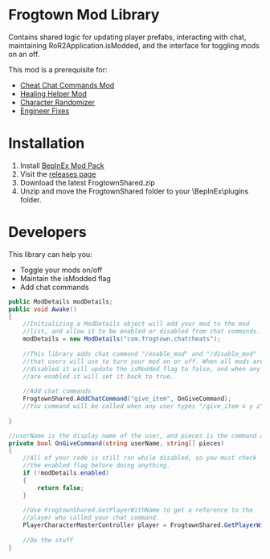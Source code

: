 # Frogtown Mod Library
Contains shared logic for updating player prefabs, interacting with chat, maintaining RoR2Application.isModded, and the interface for toggling mods on an off.

This mod is a prerequisite for:
- [Cheat Chat Commands Mod](https://github.com/ToyDragon/ROR2ModChatCommandCheats)
- [Healing Helper Mod](https://github.com/ToyDragon/ROR2ModHealingHelper)
- [Character Randomizer](https://github.com/ToyDragon/ROR2ModCharacterRandomizer)
- [Engineer Fixes](https://github.com/ToyDragon/ROR2ModEngineerLunarCoinFix)

# Installation
1. Install [BepInEx Mod Pack](https://thunderstore.io/package/bbepis/BepInExPack/)
2. Visit the [releases page](https://github.com/ToyDragon/ROR2ModShared/releases)
3. Download the latest FrogtownShared.zip
4. Unzip and move the FrogtownShared folder to your \BepInEx\plugins folder.

# Developers
This library can help you:
- Toggle your mods on/off
- Maintain the isModded flag
- Add chat commands

```C#
public ModDetails modDetails;
public void Awake()
{
    //Initializing a ModDetails object will add your mod to the mod
    //list, and allow it to be enabled or disabled from chat commands.
    modDetails = new ModDetails("com.frogtown.chatcheats");
    
    //This library adds chat command "/enable_mod" and "/disable_mod"
    //that users will use to turn your mod on or off. When all mods are
    //disabled it will update the isModded flag to false, and when any
    //are enabled it will set it back to true.
    
    //Add chat commands
    FrogtownShared.AddChatCommand("give_item", OnGiveCommand);
    //You command will be called when any user types "/give_item x y z" in the chat.
    
}

//userName is the display name of the user, and pieces is the command and list of parameters.
private bool OnGiveCommand(string userName, string[] pieces)
{
    //All of your code is still ran while disabled, so you must check
    //the enabled flag before doing anything.
    if (!modDetails.enabled)
    {
        return false;
    }
    
    //Use FrogtownShared.GetPlayerWithName to get a reference to the
    //player who called your chat command.
    PlayerCharacterMasterController player = FrogtownShared.GetPlayerWithName(userName);
    
    //Do the stuff
}
```
